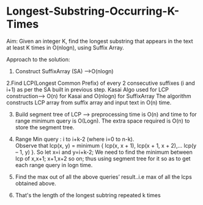 # Longest-Substring-Occurring-K-Times

Aim: Given an integer K, find the longest substring that appears in the text at least K times in O(nlogn), using Suffix Array.

Approach to the solution:
1. Construct SuffixArray (SA) -->O(nlogn)

2.Find LCP(Longest Common Prefix) of every 2 consecutive suffixes (i and i+1) as per the SA built in previous step.
Kasai Algo used for LCP construction--> O(n) for Kasai and O(nlogn) for SuffixArray
The algorithm constructs LCP array from suffix array and input text in O(n) time.

3. Build segment tree of LCP --> preprocessing time is O(n) and time to for range minimum query is O(Logn). 
The extra space required is O(n) to store the segment tree.

4. Range Min query : i to i+k-2 (where i=0 to n-k).  
Observe that lcp(x, y) = minimum { lcp(x, x + 1), lcp(x + 1, x + 2),… lcp(y – 1, y) }. 
So let x=i and y=i+k-2; We need to find the minimum between lcp of x,x+1; x+1,x+2 so on; thus using segment tree for it so 
as to get each range query in logn time.

5. Find the max out of all the above queries’ result..i.e max of all the lcps obtained above.

6. That's the length of the longest subtring repeated k times
